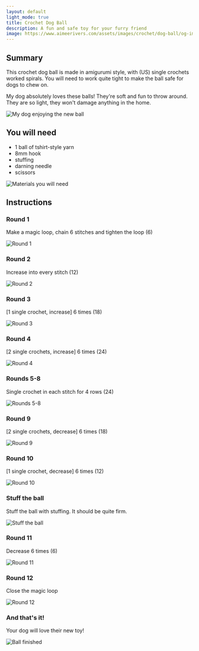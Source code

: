 ```yaml
---
layout: default
light_mode: true
title: Crochet Dog Ball
description: A fun and safe toy for your furry friend
image: https://www.aimeerivers.com/assets/images/crochet/dog-ball/og-image.jpg
---
```


## Summary

This crochet dog ball is made in amigurumi style, with (US) single crochets worked spirals. You will need to work quite tight to make the ball safe for dogs to chew on.

My dog absolutely loves these balls! They're soft and fun to throw around. They are so light, they won't damage anything in the home.

![My dog enjoying the new ball](/assets/images/crochet/dog-ball/my-dog-enjoying-the-new-ball.jpg)

## You will need

- 1 ball of tshirt-style yarn
- 8mm hook
- stuffing
- darning needle
- scissors

![Materials you will need](/assets/images/crochet/dog-ball/materials-you-will-need.jpg)

## Instructions

### Round 1

Make a magic loop, chain 6 stitches and tighten the loop (6)

![Round 1](/assets/images/crochet/dog-ball/round-1.jpg)

### Round 2

Increase into every stitch (12)

![Round 2](/assets/images/crochet/dog-ball/round-2.jpg)

### Round 3

[1 single crochet, increase] 6 times (18)

![Round 3](/assets/images/crochet/dog-ball/round-3.jpg)

### Round 4

[2 single crochets, increase] 6 times (24)

![Round 4](/assets/images/crochet/dog-ball/round-4.jpg)

### Rounds 5-8

Single crochet in each stitch for 4 rows (24)

![Rounds 5-8](/assets/images/crochet/dog-ball/rounds-5-8.jpg)

### Round 9

[2 single crochets, decrease] 6 times (18)

![Round 9](/assets/images/crochet/dog-ball/round-9.jpg)

### Round 10

[1 single crochet, decrease] 6 times (12)

![Round 10](/assets/images/crochet/dog-ball/round-10.jpg)

### Stuff the ball

Stuff the ball with stuffing. It should be quite firm.

![Stuff the ball](/assets/images/crochet/dog-ball/stuff-the-ball.jpg)

### Round 11

Decrease 6 times (6)

![Round 11](/assets/images/crochet/dog-ball/round-11.jpg)

### Round 12

Close the magic loop

![Round 12](/assets/images/crochet/dog-ball/round-12.jpg)

### And that's it!

Your dog will love their new toy!

![Ball finished](/assets/images/crochet/dog-ball/ball-finished.jpg)
